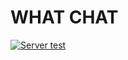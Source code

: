 # WHAT CHAT

[![Server test](https://github.com/MOB-atheist/what-chat/actions/workflows/server.js.yml/badge.svg?event=push)](https://github.com/MOB-atheist/what-chat/actions/workflows/server.js.yml)